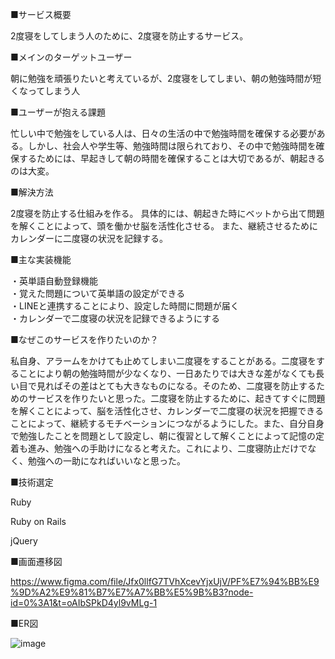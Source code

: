 ■サービス概要

2度寝をしてしまう人のために、2度寝を防止するサービス。

■メインのターゲットユーザー

朝に勉強を頑張りたいと考えているが、2度寝をしてしまい、朝の勉強時間が短くなってしまう人

■ユーザーが抱える課題

忙しい中で勉強をしている人は、日々の生活の中で勉強時間を確保する必要がある。しかし、社会人や学生等、勉強時間は限られており、その中で勉強時間を確保するためには、早起きして朝の時間を確保することは大切であるが、朝起きるのは大変。

■解決方法

2度寝を防止する仕組みを作る。
具体的には、朝起きた時にベットから出て問題を解くことによって、頭を働かせ脳を活性化させる。
また、継続させるためにカレンダーに二度寝の状況を記録する。

■主な実装機能

・英単語自動登録機能  
・覚えた問題について英単語の設定ができる  
・LINEと連携することにより、設定した時間に問題が届く  
・カレンダーで二度寝の状況を記録できるようにする  

■なぜこのサービスを作りたいのか？

私自身、アラームをかけても止めてしまい二度寝をすることがある。二度寝をすることにより朝の勉強時間が少なくなり、一日あたりでは大きな差がなくても長い目で見ればその差はとても大きなものになる。そのため、二度寝を防止するためのサービスを作りたいと思った。二度寝を防止するために、起きてすぐに問題を解くことによって、脳を活性化させ、カレンダーで二度寝の状況を把握できることによって、継続するモチベーションにつながるようにした。また、自分自身で勉強したことを問題として設定し、朝に復習として解くことによって記憶の定着も進み、勉強への手助けになると考えた。これにより、二度寝防止だけでなく、勉強への一助になればいいなと思った。

■技術選定

Ruby

Ruby on Rails

jQuery

■画面遷移図

https://www.figma.com/file/Jfx0llfG7TVhXcevYjxUjV/PF%E7%94%BB%E9%9D%A2%E9%81%B7%E7%A7%BB%E5%9B%B3?node-id=0%3A1&t=oAIbSPkD4yl9vMLg-1

■ER図

![image](https://github.com/ekoki/nidonenne/assets/78673091/e61c7123-6cf4-4f0b-82fa-97a9e1274538)
